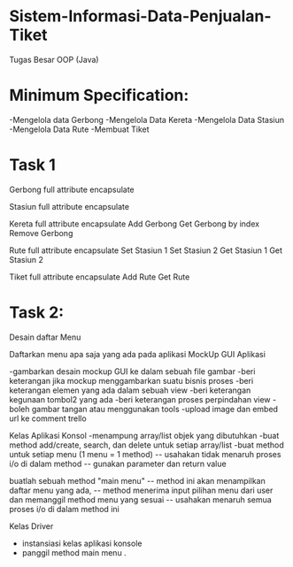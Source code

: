 # Sistem-Informasi-Data-Penjualan-Tiket

Tugas Besar OOP (Java)

# Minimum Specification:

-Mengelola data Gerbong
-Mengelola Data Kereta
-Mengelola Data Stasiun
-Mengelola Data Rute
-Membuat Tiket

# Task 1

Gerbong full attribute encapsulate

Stasiun full attribute encapsulate

Kereta full attribute encapsulate
Add Gerbong
Get Gerbong by index
Remove Gerbong

Rute full attribute encapsulate
Set Stasiun 1
Set Stasiun 2
Get Stasiun 1
Get Stasiun 2

Tiket full attribute encapsulate
Add Rute
Get Rute

# Task 2:

Desain daftar Menu

Daftarkan menu apa saja yang ada pada aplikasi
MockUp GUI Aplikasi

-gambarkan desain mockup GUI ke dalam sebuah file gambar
-beri keterangan jika mockup menggambarkan suatu bisnis proses
-beri keterangan elemen yang ada dalam sebuah view
-beri keterangan kegunaan tombol2 yang ada
-beri keterangan proses perpindahan view
-boleh gambar tangan atau menggunakan tools
-upload image dan embed url ke comment trello

Kelas Aplikasi Konsol
-menampung array/list objek yang dibutuhkan
-buat method add/create, search, dan delete untuk setiap array/list
-buat method untuk setiap menu (1 menu = 1 method) -- usahakan tidak menaruh proses i/o di dalam method -- gunakan parameter dan return value

buatlah sebuah method "main menu" -- method ini akan menampilkan daftar menu yang ada, -- method menerima input pilihan menu dari user dan memanggil method menu yang sesuai -- usahakan menaruh semua proses i/o di dalam method ini

Kelas Driver

- instansiasi kelas aplikasi konsole
- panggil method main menu
.
